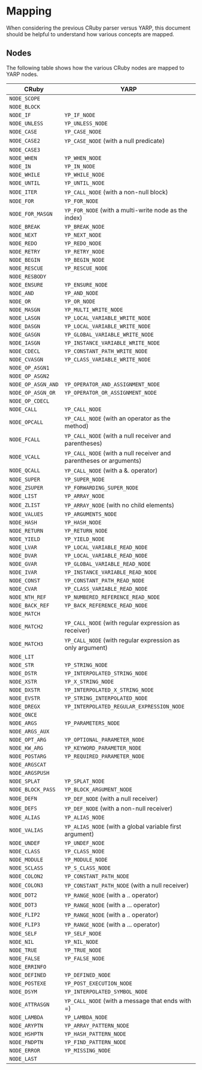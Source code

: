 # Mapping

When considering the previous CRuby parser versus YARP, this document should be helpful to understand how various concepts are mapped.

## Nodes

The following table shows how the various CRuby nodes are mapped to YARP nodes.

| CRuby | YARP |
| --- | --- |
| `NODE_SCOPE` | |
| `NODE_BLOCK` | |
| `NODE_IF` | `YP_IF_NODE` |
| `NODE_UNLESS` | `YP_UNLESS_NODE` |
| `NODE_CASE` | `YP_CASE_NODE` |
| `NODE_CASE2` | `YP_CASE_NODE` (with a null predicate) |
| `NODE_CASE3` | |
| `NODE_WHEN` | `YP_WHEN_NODE` |
| `NODE_IN` | `YP_IN_NODE` |
| `NODE_WHILE` | `YP_WHILE_NODE` |
| `NODE_UNTIL` | `YP_UNTIL_NODE` |
| `NODE_ITER` | `YP_CALL_NODE` (with a non-null block) |
| `NODE_FOR` | `YP_FOR_NODE` |
| `NODE_FOR_MASGN` | `YP_FOR_NODE` (with a multi-write node as the index) |
| `NODE_BREAK` | `YP_BREAK_NODE` |
| `NODE_NEXT` | `YP_NEXT_NODE` |
| `NODE_REDO` | `YP_REDO_NODE` |
| `NODE_RETRY` | `YP_RETRY_NODE` |
| `NODE_BEGIN` | `YP_BEGIN_NODE` |
| `NODE_RESCUE` | `YP_RESCUE_NODE` |
| `NODE_RESBODY` | |
| `NODE_ENSURE` | `YP_ENSURE_NODE` |
| `NODE_AND` | `YP_AND_NODE` |
| `NODE_OR` | `YP_OR_NODE` |
| `NODE_MASGN` | `YP_MULTI_WRITE_NODE` |
| `NODE_LASGN` | `YP_LOCAL_VARIABLE_WRITE_NODE` |
| `NODE_DASGN` | `YP_LOCAL_VARIABLE_WRITE_NODE` |
| `NODE_GASGN` | `YP_GLOBAL_VARIABLE_WRITE_NODE` |
| `NODE_IASGN` | `YP_INSTANCE_VARIABLE_WRITE_NODE` |
| `NODE_CDECL` | `YP_CONSTANT_PATH_WRITE_NODE` |
| `NODE_CVASGN` | `YP_CLASS_VARIABLE_WRITE_NODE` |
| `NODE_OP_ASGN1` | |
| `NODE_OP_ASGN2` | |
| `NODE_OP_ASGN_AND` | `YP_OPERATOR_AND_ASSIGNMENT_NODE` |
| `NODE_OP_ASGN_OR` | `YP_OPERATOR_OR_ASSIGNMENT_NODE` |
| `NODE_OP_CDECL` | |
| `NODE_CALL` | `YP_CALL_NODE` |
| `NODE_OPCALL` | `YP_CALL_NODE` (with an operator as the method) |
| `NODE_FCALL` | `YP_CALL_NODE` (with a null receiver and parentheses) |
| `NODE_VCALL` | `YP_CALL_NODE` (with a null receiver and parentheses or arguments) |
| `NODE_QCALL` | `YP_CALL_NODE` (with a &. operator) |
| `NODE_SUPER` | `YP_SUPER_NODE` |
| `NODE_ZSUPER` | `YP_FORWARDING_SUPER_NODE` |
| `NODE_LIST` | `YP_ARRAY_NODE` |
| `NODE_ZLIST` | `YP_ARRAY_NODE` (with no child elements) |
| `NODE_VALUES` | `YP_ARGUMENTS_NODE` |
| `NODE_HASH` | `YP_HASH_NODE` |
| `NODE_RETURN` | `YP_RETURN_NODE` |
| `NODE_YIELD` | `YP_YIELD_NODE` |
| `NODE_LVAR` | `YP_LOCAL_VARIABLE_READ_NODE` |
| `NODE_DVAR` | `YP_LOCAL_VARIABLE_READ_NODE` |
| `NODE_GVAR` | `YP_GLOBAL_VARIABLE_READ_NODE` |
| `NODE_IVAR` | `YP_INSTANCE_VARIABLE_READ_NODE` |
| `NODE_CONST` | `YP_CONSTANT_PATH_READ_NODE` |
| `NODE_CVAR` | `YP_CLASS_VARIABLE_READ_NODE` |
| `NODE_NTH_REF` | `YP_NUMBERED_REFERENCE_READ_NODE` |
| `NODE_BACK_REF` | `YP_BACK_REFERENCE_READ_NODE` |
| `NODE_MATCH` | |
| `NODE_MATCH2` | `YP_CALL_NODE` (with regular expression as receiver) |
| `NODE_MATCH3` | `YP_CALL_NODE` (with regular expression as only argument) |
| `NODE_LIT` | |
| `NODE_STR` | `YP_STRING_NODE` |
| `NODE_DSTR` | `YP_INTERPOLATED_STRING_NODE` |
| `NODE_XSTR` | `YP_X_STRING_NODE` |
| `NODE_DXSTR` | `YP_INTERPOLATED_X_STRING_NODE` |
| `NODE_EVSTR` | `YP_STRING_INTERPOLATED_NODE` |
| `NODE_DREGX` | `YP_INTERPOLATED_REGULAR_EXPRESSION_NODE` |
| `NODE_ONCE` | |
| `NODE_ARGS` | `YP_PARAMETERS_NODE` |
| `NODE_ARGS_AUX` | |
| `NODE_OPT_ARG` | `YP_OPTIONAL_PARAMETER_NODE` |
| `NODE_KW_ARG` | `YP_KEYWORD_PARAMETER_NODE` |
| `NODE_POSTARG` | `YP_REQUIRED_PARAMETER_NODE` |
| `NODE_ARGSCAT` | |
| `NODE_ARGSPUSH` | |
| `NODE_SPLAT` | `YP_SPLAT_NODE` |
| `NODE_BLOCK_PASS` | `YP_BLOCK_ARGUMENT_NODE` |
| `NODE_DEFN` | `YP_DEF_NODE` (with a null receiver) |
| `NODE_DEFS` | `YP_DEF_NODE` (with a non-null receiver) |
| `NODE_ALIAS` | `YP_ALIAS_NODE` |
| `NODE_VALIAS` | `YP_ALIAS_NODE` (with a global variable first argument) |
| `NODE_UNDEF` | `YP_UNDEF_NODE` |
| `NODE_CLASS` | `YP_CLASS_NODE` |
| `NODE_MODULE` | `YP_MODULE_NODE` |
| `NODE_SCLASS` | `YP_S_CLASS_NODE` |
| `NODE_COLON2` | `YP_CONSTANT_PATH_NODE` |
| `NODE_COLON3` | `YP_CONSTANT_PATH_NODE` (with a null receiver) |
| `NODE_DOT2` | `YP_RANGE_NODE` (with a .. operator) |
| `NODE_DOT3` | `YP_RANGE_NODE` (with a ... operator) |
| `NODE_FLIP2` | `YP_RANGE_NODE` (with a .. operator) |
| `NODE_FLIP3` | `YP_RANGE_NODE` (with a ... operator) |
| `NODE_SELF` | `YP_SELF_NODE` |
| `NODE_NIL` | `YP_NIL_NODE` |
| `NODE_TRUE` | `YP_TRUE_NODE` |
| `NODE_FALSE` | `YP_FALSE_NODE` |
| `NODE_ERRINFO` | |
| `NODE_DEFINED` | `YP_DEFINED_NODE` |
| `NODE_POSTEXE` | `YP_POST_EXECUTION_NODE` |
| `NODE_DSYM` | `YP_INTERPOLATED_SYMBOL_NODE` |
| `NODE_ATTRASGN` | `YP_CALL_NODE` (with a message that ends with =) |
| `NODE_LAMBDA` | `YP_LAMBDA_NODE` |
| `NODE_ARYPTN` | `YP_ARRAY_PATTERN_NODE` |
| `NODE_HSHPTN` | `YP_HASH_PATTERN_NODE` |
| `NODE_FNDPTN` | `YP_FIND_PATTERN_NODE` |
| `NODE_ERROR` | `YP_MISSING_NODE` |
| `NODE_LAST` | |
```
